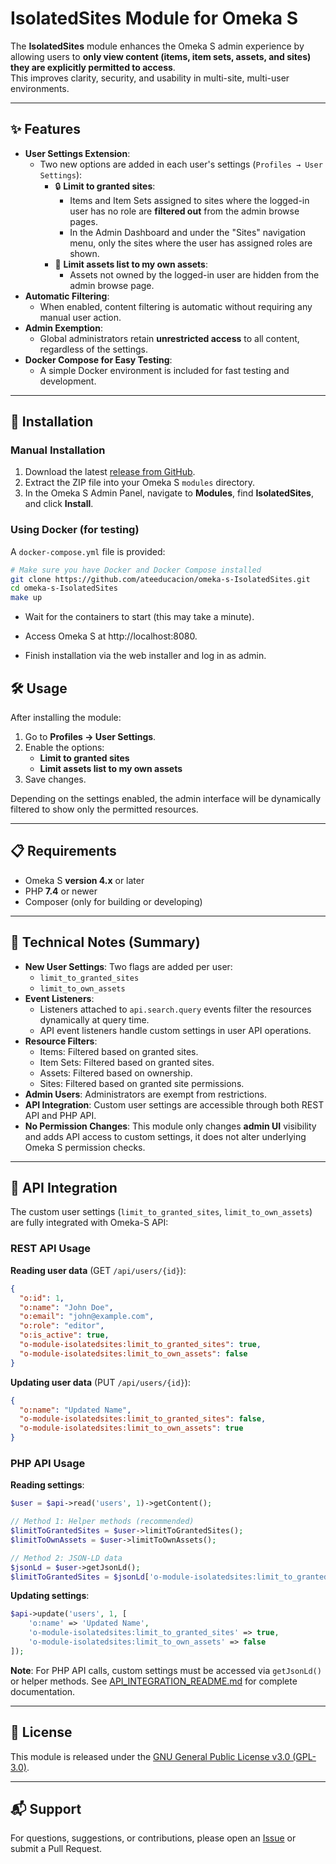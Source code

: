 # IsolatedSites Module for Omeka S

The **IsolatedSites** module enhances the Omeka S admin experience by allowing users to **only view content (items, item sets, assets, and sites) they are explicitly permitted to access**.  
This improves clarity, security, and usability in multi-site, multi-user environments.

---

## ✨ Features

- **User Settings Extension**:
  - Two new options are added in each user's settings (`Profiles → User Settings`):
    - 🔒 **Limit to granted sites**:
      - Items and Item Sets assigned to sites where the logged-in user has no role are **filtered out** from the admin browse pages.
      - In the Admin Dashboard and under the "Sites" navigation menu, only the sites where the user has assigned roles are shown.
    - 📄 **Limit assets list to my own assets**:
      - Assets not owned by the logged-in user are hidden from the admin browse page.
- **Automatic Filtering**:
  - When enabled, content filtering is automatic without requiring any manual user action.
- **Admin Exemption**:
  - Global administrators retain **unrestricted access** to all content, regardless of the settings.
- **Docker Compose for Easy Testing**:
  - A simple Docker environment is included for fast testing and development.

---

## 🚀 Installation

### Manual Installation

1. Download the latest [release from GitHub](https://github.com/ateeducacion/omeka-s-IsolatedSites/releases).
2. Extract the ZIP file into your Omeka S `modules` directory.
3. In the Omeka S Admin Panel, navigate to **Modules**, find **IsolatedSites**, and click **Install**.

### Using Docker (for testing)

A `docker-compose.yml` file is provided:

```bash
# Make sure you have Docker and Docker Compose installed
git clone https://github.com/ateeducacion/omeka-s-IsolatedSites.git
cd omeka-s-IsolatedSites
make up
```
- Wait for the containers to start (this may take a minute).

- Access Omeka S at http://localhost:8080.

- Finish installation via the web installer and log in as admin.

## 🛠️ Usage

After installing the module:

1. Go to **Profiles → User Settings**.
2. Enable the options:
   - **Limit to granted sites**
   - **Limit assets list to my own assets**
3. Save changes.

Depending on the settings enabled, the admin interface will be dynamically filtered to show only the permitted resources.

---

## 📋 Requirements

- Omeka S **version 4.x** or later
- PHP **7.4** or newer
- Composer (only for building or developing)

---

## 🧩 Technical Notes (Summary)

- **New User Settings**: Two flags are added per user:
  - `limit_to_granted_sites`
  - `limit_to_own_assets`
- **Event Listeners**:
  - Listeners attached to `api.search.query` events filter the resources dynamically at query time.
  - API event listeners handle custom settings in user API operations.
- **Resource Filters**:
  - Items: Filtered based on granted sites.
  - Item Sets: Filtered based on granted sites.
  - Assets: Filtered based on ownership.
  - Sites: Filtered based on granted site permissions.
- **Admin Users**: Administrators are exempt from restrictions.
- **API Integration**: Custom user settings are accessible through both REST API and PHP API.
- **No Permission Changes**: This module only changes **admin UI** visibility and adds API access to custom settings, it does not alter underlying Omeka S permission checks.

---

## 🔌 API Integration

The custom user settings (`limit_to_granted_sites`, `limit_to_own_assets`) are fully integrated with Omeka-S API:

### REST API Usage

**Reading user data** (GET `/api/users/{id}`):
```json
{
  "o:id": 1,
  "o:name": "John Doe",
  "o:email": "john@example.com",
  "o:role": "editor",
  "o:is_active": true,
  "o-module-isolatedsites:limit_to_granted_sites": true,
  "o-module-isolatedsites:limit_to_own_assets": false
}
```

**Updating user data** (PUT `/api/users/{id}`):
```json
{
  "o:name": "Updated Name",
  "o-module-isolatedsites:limit_to_granted_sites": false,
  "o-module-isolatedsites:limit_to_own_assets": true
}
```

### PHP API Usage

**Reading settings**:
```php
$user = $api->read('users', 1)->getContent();

// Method 1: Helper methods (recommended)
$limitToGrantedSites = $user->limitToGrantedSites();
$limitToOwnAssets = $user->limitToOwnAssets();

// Method 2: JSON-LD data
$jsonLd = $user->getJsonLd();
$limitToGrantedSites = $jsonLd['o-module-isolatedsites:limit_to_granted_sites'];
```

**Updating settings**:
```php
$api->update('users', 1, [
    'o:name' => 'Updated Name',
    'o-module-isolatedsites:limit_to_granted_sites' => true,
    'o-module-isolatedsites:limit_to_own_assets' => false
]);
```

**Note**: For PHP API calls, custom settings must be accessed via `getJsonLd()` or helper methods. See [API_INTEGRATION_README.md](API_INTEGRATION_README.md) for complete documentation.

---

## 📄 License

This module is released under the [GNU General Public License v3.0 (GPL-3.0)](https://www.gnu.org/licenses/gpl-3.0.html).

---

## 📬 Support

For questions, suggestions, or contributions, please open an [Issue](https://github.com/ateeducacion/omeka-s-IsolatedSites/issues) or submit a Pull Request.
